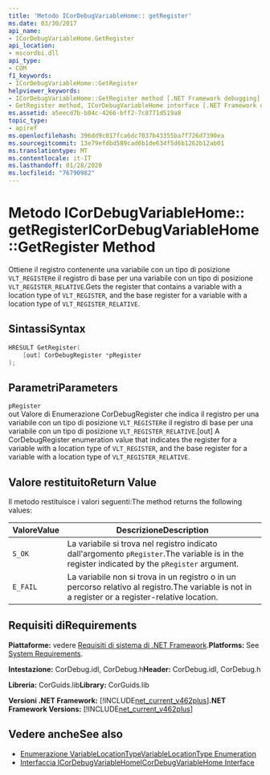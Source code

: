 ```yaml
---
title: 'Metodo ICorDebugVariableHome:: getRegister'
ms.date: 03/30/2017
api_name:
- ICorDebugVariableHome.GetRegister
api_location:
- mscordbi.dll
api_type:
- COM
f1_keywords:
- ICorDebugVariableHome::GetRegister
helpviewer_keywords:
- ICorDebugVariableHome::GetRegister method [.NET Framework debugging]
- GetRegister method, ICorDebugVariableHome interface [.NET Framework debugging]
ms.assetid: a5eecd7b-b04c-4266-bff2-7c8771d519a8
topic_type:
- apiref
ms.openlocfilehash: 396dd9c017fca6dc7037b43355ba7f726d7390ea
ms.sourcegitcommit: 13e79efdbd589cad6b1de634f5d6b1262b12ab01
ms.translationtype: MT
ms.contentlocale: it-IT
ms.lasthandoff: 01/28/2020
ms.locfileid: "76790982"
---
```

# <a name="icordebugvariablehomegetregister-method"></a><span data-ttu-id="22752-102">Metodo ICorDebugVariableHome:: getRegister</span><span class="sxs-lookup"><span data-stu-id="22752-102">ICorDebugVariableHome::GetRegister Method</span></span>
<span data-ttu-id="22752-103">Ottiene il registro contenente una variabile con un tipo di posizione `VLT_REGISTER`e il registro di base per una variabile con un tipo di posizione `VLT_REGISTER_RELATIVE`.</span><span class="sxs-lookup"><span data-stu-id="22752-103">Gets the register that contains a variable with a location type of `VLT_REGISTER`, and the base register for a variable with a location type of `VLT_REGISTER_RELATIVE`.</span></span>  
  
## <a name="syntax"></a><span data-ttu-id="22752-104">Sintassi</span><span class="sxs-lookup"><span data-stu-id="22752-104">Syntax</span></span>  
  
```cpp  
HRESULT GetRegister(  
    [out] CorDebugRegister *pRegister  
);  
```  
  
## <a name="parameters"></a><span data-ttu-id="22752-105">Parametri</span><span class="sxs-lookup"><span data-stu-id="22752-105">Parameters</span></span>  
 `pRegister`  
 <span data-ttu-id="22752-106">out Valore di Enumerazione CorDebugRegister che indica il registro per una variabile con un tipo di posizione `VLT_REGISTER`e il registro di base per una variabile con un tipo di posizione `VLT_REGISTER_RELATIVE`.</span><span class="sxs-lookup"><span data-stu-id="22752-106">[out] A CorDebugRegister enumeration value  that indicates the register for a variable with a location type of `VLT_REGISTER`, and the base register for a variable with a location type of `VLT_REGISTER_RELATIVE`.</span></span>  
  
## <a name="return-value"></a><span data-ttu-id="22752-107">Valore restituito</span><span class="sxs-lookup"><span data-stu-id="22752-107">Return Value</span></span>  
 <span data-ttu-id="22752-108">Il metodo restituisce i valori seguenti:</span><span class="sxs-lookup"><span data-stu-id="22752-108">The method returns the following values:</span></span>  
  
|<span data-ttu-id="22752-109">Valore</span><span class="sxs-lookup"><span data-stu-id="22752-109">Value</span></span>|<span data-ttu-id="22752-110">Descrizione</span><span class="sxs-lookup"><span data-stu-id="22752-110">Description</span></span>|  
|-----------|-----------------|  
|`S_OK`|<span data-ttu-id="22752-111">La variabile si trova nel registro indicato dall'argomento `pRegister`.</span><span class="sxs-lookup"><span data-stu-id="22752-111">The variable is in the register indicated by the `pRegister` argument.</span></span>|  
|`E_FAIL`|<span data-ttu-id="22752-112">La variabile non si trova in un registro o in un percorso relativo al registro.</span><span class="sxs-lookup"><span data-stu-id="22752-112">The variable is not in a register or a register-relative location.</span></span>|  
  
## <a name="requirements"></a><span data-ttu-id="22752-113">Requisiti di</span><span class="sxs-lookup"><span data-stu-id="22752-113">Requirements</span></span>  
 <span data-ttu-id="22752-114">**Piattaforme:** vedere [Requisiti di sistema di .NET Framework](../../../../docs/framework/get-started/system-requirements.md).</span><span class="sxs-lookup"><span data-stu-id="22752-114">**Platforms:** See [System Requirements](../../../../docs/framework/get-started/system-requirements.md).</span></span>  
  
 <span data-ttu-id="22752-115">**Intestazione:** CorDebug.idl, CorDebug.h</span><span class="sxs-lookup"><span data-stu-id="22752-115">**Header:** CorDebug.idl, CorDebug.h</span></span>  
  
 <span data-ttu-id="22752-116">**Libreria:** CorGuids.lib</span><span class="sxs-lookup"><span data-stu-id="22752-116">**Library:** CorGuids.lib</span></span>  
  
 <span data-ttu-id="22752-117">**Versioni .NET Framework:** [!INCLUDE[net_current_v462plus](../../../../includes/net-current-v462plus-md.md)]</span><span class="sxs-lookup"><span data-stu-id="22752-117">**.NET Framework Versions:** [!INCLUDE[net_current_v462plus](../../../../includes/net-current-v462plus-md.md)]</span></span>  
  
## <a name="see-also"></a><span data-ttu-id="22752-118">Vedere anche</span><span class="sxs-lookup"><span data-stu-id="22752-118">See also</span></span>

- [<span data-ttu-id="22752-119">Enumerazione VariableLocationType</span><span class="sxs-lookup"><span data-stu-id="22752-119">VariableLocationType Enumeration</span></span>](variablelocationtype-enumeration.md)
- [<span data-ttu-id="22752-120">Interfaccia ICorDebugVariableHome</span><span class="sxs-lookup"><span data-stu-id="22752-120">ICorDebugVariableHome Interface</span></span>](icordebugvariablehome-interface.md)

